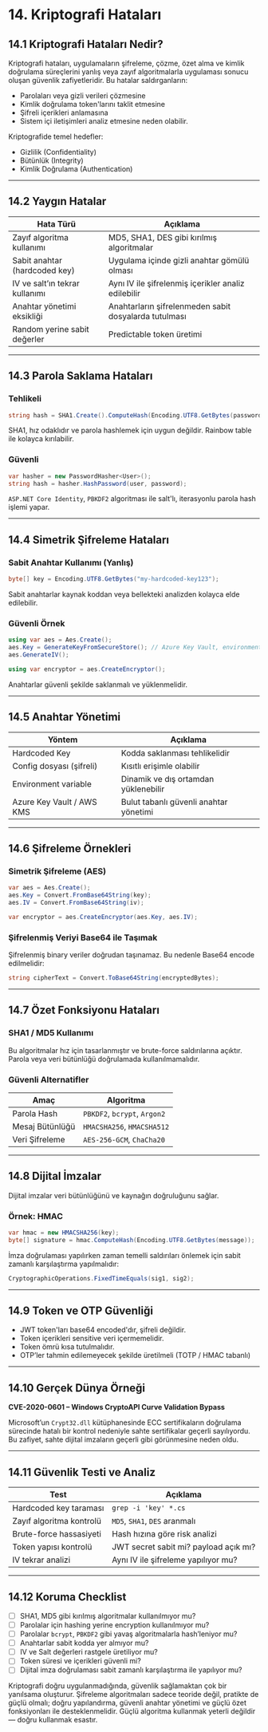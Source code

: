 # 14. Kriptografi Hataları

## 14.1 Kriptografi Hataları Nedir?

Kriptografi hataları, uygulamaların şifreleme, çözme, özet alma ve kimlik doğrulama süreçlerini yanlış veya zayıf algoritmalarla uygulaması sonucu oluşan güvenlik zafiyetleridir. Bu hatalar saldırganların:

* Parolaları veya gizli verileri çözmesine
* Kimlik doğrulama token'larını taklit etmesine
* Şifreli içerikleri anlamasına
* Sistem içi iletişimleri analiz etmesine neden olabilir.

Kriptografide temel hedefler:

* Gizlilik (Confidentiality)
* Bütünlük (Integrity)
* Kimlik Doğrulama (Authentication)

---

## 14.2 Yaygın Hatalar

| Hata Türü                      | Açıklama                                              |
| ------------------------------ | ----------------------------------------------------- |
| Zayıf algoritma kullanımı      | MD5, SHA1, DES gibi kırılmış algoritmalar             |
| Sabit anahtar (hardcoded key)  | Uygulama içinde gizli anahtar gömülü olması           |
| IV ve salt’ın tekrar kullanımı | Aynı IV ile şifrelenmiş içerikler analiz edilebilir   |
| Anahtar yönetimi eksikliği     | Anahtarların şifrelenmeden sabit dosyalarda tutulması |
| Random yerine sabit değerler   | Predictable token üretimi                             |

---

## 14.3 Parola Saklama Hataları

### Tehlikeli

```csharp
string hash = SHA1.Create().ComputeHash(Encoding.UTF8.GetBytes(password));
```

SHA1, hız odaklıdır ve parola hashlemek için uygun değildir. Rainbow table ile kolayca kırılabilir.

### Güvenli

```csharp
var hasher = new PasswordHasher<User>();
string hash = hasher.HashPassword(user, password);
```

`ASP.NET Core Identity`, `PBKDF2` algoritması ile salt'lı, iterasyonlu parola hash işlemi yapar.

---

## 14.4 Simetrik Şifreleme Hataları

### Sabit Anahtar Kullanımı (Yanlış)

```csharp
byte[] key = Encoding.UTF8.GetBytes("my-hardcoded-key123");
```

Sabit anahtarlar kaynak koddan veya bellekteki analizden kolayca elde edilebilir.

### Güvenli Örnek

```csharp
using var aes = Aes.Create();
aes.Key = GenerateKeyFromSecureStore(); // Azure Key Vault, environment var
aes.GenerateIV();

using var encryptor = aes.CreateEncryptor();
```

Anahtarlar güvenli şekilde saklanmalı ve yüklenmelidir.

---

## 14.5 Anahtar Yönetimi

| Yöntem                    | Açıklama                               |
| ------------------------- | -------------------------------------- |
| Hardcoded Key             | Kodda saklanması tehlikelidir          |
| Config dosyası (şifreli)  | Kısıtlı erişimle olabilir              |
| Environment variable      | Dinamik ve dış ortamdan yüklenebilir   |
| Azure Key Vault / AWS KMS | Bulut tabanlı güvenli anahtar yönetimi |

---

## 14.6 Şifreleme Örnekleri

### Simetrik Şifreleme (AES)

```csharp
var aes = Aes.Create();
aes.Key = Convert.FromBase64String(key);
aes.IV = Convert.FromBase64String(iv);

var encryptor = aes.CreateEncryptor(aes.Key, aes.IV);
```

### Şifrelenmiş Veriyi Base64 ile Taşımak

Şifrelenmiş binary veriler doğrudan taşınamaz. Bu nedenle Base64 encode edilmelidir:

```csharp
string cipherText = Convert.ToBase64String(encryptedBytes);
```

---

## 14.7 Özet Fonksiyonu Hataları

### SHA1 / MD5 Kullanımı

Bu algoritmalar hız için tasarlanmıştır ve brute-force saldırılarına açıktır. Parola veya veri bütünlüğü doğrulamada kullanılmamalıdır.

### Güvenli Alternatifler

| Amaç            | Algoritma                    |
| --------------- | ---------------------------- |
| Parola Hash     | `PBKDF2`, `bcrypt`, `Argon2` |
| Mesaj Bütünlüğü | `HMACSHA256`, `HMACSHA512`   |
| Veri Şifreleme  | `AES-256-GCM`, `ChaCha20`    |

---

## 14.8 Dijital İmzalar

Dijital imzalar veri bütünlüğünü ve kaynağın doğruluğunu sağlar.

### Örnek: HMAC

```csharp
var hmac = new HMACSHA256(key);
byte[] signature = hmac.ComputeHash(Encoding.UTF8.GetBytes(message));
```

İmza doğrulaması yapılırken zaman temelli saldırıları önlemek için sabit zamanlı karşılaştırma yapılmalıdır:

```csharp
CryptographicOperations.FixedTimeEquals(sig1, sig2);
```

---

## 14.9 Token ve OTP Güvenliği

* JWT token'ları base64 encoded'dır, şifreli değildir.
* Token içerikleri sensitive veri içermemelidir.
* Token ömrü kısa tutulmalıdır.
* OTP’ler tahmin edilemeyecek şekilde üretilmeli (TOTP / HMAC tabanlı)

---

## 14.10 Gerçek Dünya Örneği

**CVE-2020-0601 – Windows CryptoAPI Curve Validation Bypass**

Microsoft’un `Crypt32.dll` kütüphanesinde ECC sertifikaların doğrulama sürecinde hatalı bir kontrol nedeniyle sahte sertifikalar geçerli sayılıyordu. Bu zafiyet, sahte dijital imzaların geçerli gibi görünmesine neden oldu.

---

## 14.11 Güvenlik Testi ve Analiz

| Test                     | Açıklama                              |
| ------------------------ | ------------------------------------- |
| Hardcoded key taraması   | `grep -i 'key' *.cs`                  |
| Zayıf algoritma kontrolü | `MD5`, `SHA1`, `DES` aranmalı         |
| Brute-force hassasiyeti  | Hash hızına göre risk analizi         |
| Token yapısı kontrolü    | JWT secret sabit mi? payload açık mı? |
| IV tekrar analizi        | Aynı IV ile şifreleme yapılıyor mu?   |

---

## 14.12 Koruma Checklist

* [ ] SHA1, MD5 gibi kırılmış algoritmalar kullanılmıyor mu?
* [ ] Parolalar için hashing yerine encryption kullanılmıyor mu?
* [ ] Parolalar `bcrypt`, `PBKDF2` gibi yavaş algoritmalarla hash’leniyor mu?
* [ ] Anahtarlar sabit kodda yer almıyor mu?
* [ ] IV ve Salt değerleri rastgele üretiliyor mu?
* [ ] Token süresi ve içerikleri güvenli mi?
* [ ] Dijital imza doğrulaması sabit zamanlı karşılaştırma ile yapılıyor mu?

Kriptografi doğru uygulanmadığında, güvenlik sağlamaktan çok bir yanılsama oluşturur. Şifreleme algoritmaları sadece teoride değil, pratikte de güçlü olmalı; doğru yapılandırma, güvenli anahtar yönetimi ve güçlü özet fonksiyonları ile desteklenmelidir. Güçlü algoritma kullanmak yeterli değildir — doğru kullanmak esastır.
